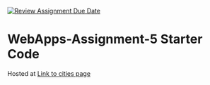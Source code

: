 [![Review Assignment Due Date](https://classroom.github.com/assets/deadline-readme-button-24ddc0f5d75046c5622901739e7c5dd533143b0c8e959d652212380cedb1ea36.svg)](https://classroom.github.com/a/7kKA03Up)
# WebApps-Assignment-5 Starter Code


Hosted at [Link to cities page]( https://44-563-webapps-f23.github.io/44563-webapps-f23-assignment5-Bhanu20022003/cities.html)
    
